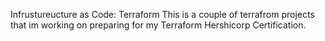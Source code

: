 Infrustureucture as Code: Terraform
This is a couple of terrafrom projects that im working on preparing for my Terraform Hershicorp Certification.
